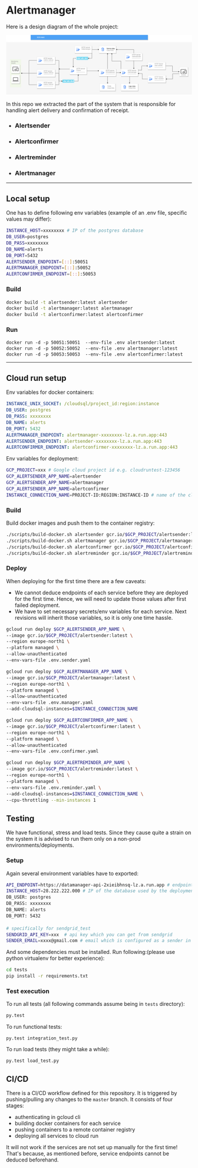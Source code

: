 # Alertmanager

Here is a design diagram of the whole project:

![alt text](.github/images/diagram.png?raw=true)

In this repo we extracted the part of the system that is responsible for handling alert delivery and confirmation of receipt.

- ### Alertsender

- ### Alertconfirmer

- ### Alertreminder

- ### Alertmanager

---

## Local setup

One has to define following env variables (example of an .env file, specific values may differ):

```bash
INSTANCE_HOST=xxxxxxxx # IP of the postgres database
DB_USER=postgres
DB_PASS=xxxxxxxx
DB_NAME=alerts
DB_PORT=5432
ALERTSENDER_ENDPOINT=[::]:50051
ALERTMANAGER_ENDPOINT=[::]:50052
ALERTCONFIRMER_ENDPOINT=[::]:50053
```

### Build

```bash
docker build -t alertsender:latest alertsender
docker build -t alertmanager:latest alertmanager
docker build -t alertconfirmer:latest alertconfirmer
```

### Run

```
docker run -d -p 50051:50051  --env-file .env alertsender:latest
docker run -d -p 50052:50052  --env-file .env alertmanager:latest
docker run -d -p 50053:50053  --env-file .env alertconfirmer:latest
```

---

## Cloud run setup

Env variables for docker containers:

```yaml
INSTANCE_UNIX_SOCKET: /cloudsql/project_id:region:instance
DB_USER: postgres
DB_PASS: xxxxxxxx
DB_NAME: alerts
DB_PORT: 5432
ALERTMANAGER_ENDPOINT: alertmanager-xxxxxxxx-lz.a.run.app:443
ALERTSENDER_ENDPOINT: alertsender-xxxxxxxx-lz.a.run.app:443
ALERTCONFIRMER_ENDPOINT: alertconfirmer-xxxxxxxx-lz.a.run.app:443
```

Env variables for deployment:

```bash
GCP_PROJECT=xxx # Google cloud project id e.g. cloudruntest-123456
GCP_ALERTSENDER_APP_NAME=alertsender
GCP_ALERTSENDER_APP_NAME=alertmanager
GCP_ALERTSENDER_APP_NAME=alertconfirmer
INSTANCE_CONNECTION_NAME=PROJECT-ID:REGION:INSTANCE-ID # name of the cloud sql instance
```

### Build

Build docker images and push them to the container registry:

```bash
./scripts/build-docker.sh alertsender gcr.io/$GCP_PROJECT/alertsender:latest
./scripts/build-docker.sh alertmanager gcr.io/$GCP_PROJECT/alertmanager:latest
./scripts/build-docker.sh alertconfirmer gcr.io/$GCP_PROJECT/alertconfirmer:latest
./scripts/build-docker.sh alertreminder gcr.io/$GCP_PROJECT/alertreminder:latest
```

### Deploy

When deploying for the first time there are a few caveats:

- We cannot deduce endpoints of each service before they are deployed for the first time.
  Hence, we will need to update those values after first failed deployment.
- We have to set necessary secrets/env variables for each service. Next revisions will inherit those variables, so it is only one time hassle.

```bash
gcloud run deploy $GCP_ALERTSENDER_APP_NAME \
--image gcr.io/$GCP_PROJECT/alertsender:latest \
--region europe-north1 \
--platform managed \
--allow-unauthenticated
--env-vars-file .env.sender.yaml
```

```bash
gcloud run deploy $GCP_ALERTMANAGER_APP_NAME \
--image gcr.io/$GCP_PROJECT/alertmanager:latest \
--region europe-north1 \
--platform managed \
--allow-unauthenticated
--env-vars-file .env.manager.yaml
--add-cloudsql-instances=$INSTANCE_CONNECTION_NAME
```

```bash
gcloud run deploy $GCP_ALERTCONFIRMER_APP_NAME \
--image gcr.io/$GCP_PROJECT/alertconfirmer:latest \
--region europe-north1 \
--platform managed \
--allow-unauthenticated
--env-vars-file .env.confirmer.yaml
```

```bash
gcloud run deploy $GCP_ALERTREMINDER_APP_NAME \
--image gcr.io/$GCP_PROJECT/alertreminder:latest \
--region europe-north1 \
--platform managed \
--env-vars-file .env.reminder.yaml \
--add-cloudsql-instances=$INSTANCE_CONNECTION_NAME \
--cpu-throttling --min-instances 1
```

## Testing

We have functional, stress and load tests. Since they cause quite a strain on the system it is advised to run them only on a non-prod environments/deployments.

### Setup

Again several environment variables have to exported:

```bash
API_ENDPOINT=https://datamanager-api-2xieibhnsq-lz.a.run.app # endpoint of datamanager api service
INSTANCE_HOST=28.222.222.000 # IP of the database used by the deployment
DB_USER: postgres
DB_PASS: xxxxxxxx
DB_NAME: alerts
DB_PORT: 5432

# specifically for sendgrid_test
SENDGRID_API_KEY=xxx  # api key which you can get from sendgrid
SENDER_EMAIL=xxxx@gmail.com # email which is configured as a sender in sendgrid
```

And some dependencies must be installed. Run following:(please use python virtualenv for better experience):

```bash
cd tests
pip install -r requirements.txt
```

### Test execution

To run all tests (all following commands assume being in `tests` directory):

```bash
py.test
```

To run functional tests:

```
py.test integration_test.py
```

To run load tests (they might take a while):

```
py.test load_test.py
```

## CI/CD

There is a CI/CD workflow defined for this repository. It is triggered by pushing/pulling any changes to the `master` branch.
It consists of four stages:

- authenticating in gcloud cli
- building docker containers for each service
- pushing containers to a remote container registry
- deploying all services to cloud run

It will not work if the services are not set up manually for the first time! That's because, as mentioned before, service endpoints cannot be deduced beforehand.
